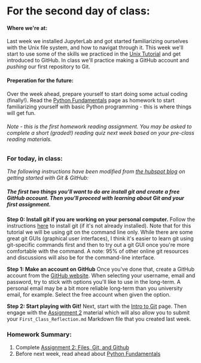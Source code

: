 
# For the second day of class:

#### Where we're at:
Last week we installed JupyterLab and got started familiarizing ourselves with the Unix file system, and how to navigat through it.  This week we'll start to use some of the skills we practiced in the [Unix Tutorial](../Pages/intro_to_unix) and get introduced to GitHub. In class we'll practice making a GitHub account and *pushing* our first repository to Git.  

#### Preperation for the future:
Over the week ahead, prepare yourself to start doing some actual coding (finally!).  Read the [Python Fundamentals](../Notebooks/python_fundamentals) page as homework to start familiarizing yourself with basic Python programming - this is where things will get fun. 

###### *Note - this is the first homework reading assignment.  You may be asked to complete a short (graded!) reading quiz next week based on your pre-class reading materials.*

### For today, in class: 

*The following instructions have been modified from [the hubspot blog](https://product.hubspot.com/blog/git-and-github-tutorial-for-beginners) on getting started with Git & GitHub:*

##### **The first two things you'll want to do are install git and create a free GitHub account. Then you'll proceed with learning about Git and your first assignment.**

**Step 0: Install git if you are working on your personal computer.**
Follow the instructions [here](https://git-scm.com/book/en/v2/Getting-Started-Installing-Git) to install git (if it's not already installed). Note that for this tutorial we will be using git on the command line only. While there are some great git GUIs (graphical user interfaces), I think it's easier to learn git using git-specific commands first and then to try out a git GUI once you're more comfortable with the command. A note: 95% of other online git resources and discussions will also be for the command-line interface. 

**Step 1: Make an account on GitHub**
Once you've done that, create a GitHub account from the [GitHub website](https://github.com/). When selecting your username, email and password, try to stick with options you'll like to use in the long-term.  A personal email may be a bit more reliable long-term than you university email, for example. Select the free account when given the option. 

**Step 2: Start playing with Git!**
Next, start with the [Intro to Git](./intro_to_git) page. Then engage with the [Assignment 2](../Assignments/files_markdown_git) material which will also allow you to submit your `First_Class_Reflection.md` Markdown file that you created last week. 

### Homework Summary:

1. Complete [Assignment 2: Files, Git, and Github](../Assignments/files_markdown_git.md)
2. Before next week, read ahead about [Python Fundamentals](../Notebooks/python_fundamentals)